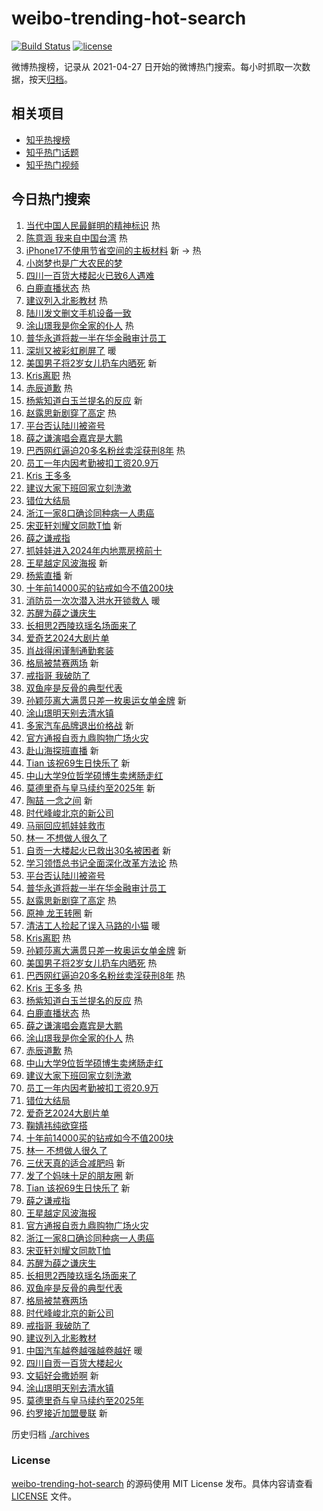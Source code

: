# weibo-trending-hot-search

[![Build Status](https://github.com/justjavac/weibo-trending-hot-search/workflows/ci/badge.svg?branch=master)](https://github.com/justjavac/weibo-trending-hot-search/actions)
[![license](https://img.shields.io/github/license/justjavac/weibo-trending-hot-search)](https://github.com/justjavac/weibo-trending-hot-search/blob/master/LICENSE)

微博热搜榜，记录从 2021-04-27
日开始的微博热门搜索。每小时抓取一次数据，按天[归档](./archives)。

## 相关项目

- [知乎热搜榜](https://github.com/justjavac/zhihu-trending-top-search)
- [知乎热门话题](https://github.com/justjavac/zhihu-trending-hot-questions)
- [知乎热门视频](https://github.com/justjavac/zhihu-trending-hot-video)

## 今日热门搜索

<!-- BEGIN -->
<!-- 最后更新时间 Thu Jul 18 2024 01:12:49 GMT+0800 (China Standard Time) -->

1. [当代中国人民最鲜明的精神标识](https://s.weibo.com//weibo?q=%23%E5%BD%93%E4%BB%A3%E4%B8%AD%E5%9B%BD%E4%BA%BA%E6%B0%91%E6%9C%80%E9%B2%9C%E6%98%8E%E7%9A%84%E7%B2%BE%E7%A5%9E%E6%A0%87%E8%AF%86%23&Refer=new_time)
   热
1. [陈意涵 我来自中国台湾](https://s.weibo.com//weibo?q=%E9%99%88%E6%84%8F%E6%B6%B5%20%E6%88%91%E6%9D%A5%E8%87%AA%E4%B8%AD%E5%9B%BD%E5%8F%B0%E6%B9%BE&t=31&band_rank=1&Refer=top)
   热
1. [iPhone17不使用节省空间的主板材料](https://s.weibo.com//weibo?q=%23iPhone17%E4%B8%8D%E4%BD%BF%E7%94%A8%E8%8A%82%E7%9C%81%E7%A9%BA%E9%97%B4%E7%9A%84%E4%B8%BB%E6%9D%BF%E6%9D%90%E6%96%99%23&t=31&band_rank=2&Refer=top)
   新 -> 热
1. [小岗梦也是广大农民的梦](https://s.weibo.com//weibo?q=%23%E5%B0%8F%E5%B2%97%E6%A2%A6%E4%B9%9F%E6%98%AF%E5%B9%BF%E5%A4%A7%E5%86%9C%E6%B0%91%E7%9A%84%E6%A2%A6%23&t=31&band_rank=3&Refer=top)
1. [四川一百货大楼起火已致6人遇难](https://s.weibo.com//weibo?q=%23%E5%9B%9B%E5%B7%9D%E4%B8%80%E7%99%BE%E8%B4%A7%E5%A4%A7%E6%A5%BC%E8%B5%B7%E7%81%AB%E5%B7%B2%E8%87%B46%E4%BA%BA%E9%81%87%E9%9A%BE%23&t=31&band_rank=4&Refer=top)
1. [白鹿直播状态](https://s.weibo.com//weibo?q=%E7%99%BD%E9%B9%BF%E7%9B%B4%E6%92%AD%E7%8A%B6%E6%80%81&t=31&band_rank=5&Refer=top)
   热
1. [建议列入北影教材](https://s.weibo.com//weibo?q=%E5%BB%BA%E8%AE%AE%E5%88%97%E5%85%A5%E5%8C%97%E5%BD%B1%E6%95%99%E6%9D%90&t=31&band_rank=6&Refer=top)
   热
1. [陆川发文删文手机设备一致](https://s.weibo.com//weibo?q=%E9%99%86%E5%B7%9D%E5%8F%91%E6%96%87%E5%88%A0%E6%96%87%E6%89%8B%E6%9C%BA%E8%AE%BE%E5%A4%87%E4%B8%80%E8%87%B4&t=31&band_rank=7&Refer=top)
1. [涂山璟我是你全家的仆人](https://s.weibo.com//weibo?q=%E6%B6%82%E5%B1%B1%E7%92%9F%E6%88%91%E6%98%AF%E4%BD%A0%E5%85%A8%E5%AE%B6%E7%9A%84%E4%BB%86%E4%BA%BA&t=31&band_rank=8&Refer=top)
   热
1. [普华永道将裁一半在华金融审计员工](https://s.weibo.com//weibo?q=%23%E6%99%AE%E5%8D%8E%E6%B0%B8%E9%81%93%E5%B0%86%E8%A3%81%E4%B8%80%E5%8D%8A%E5%9C%A8%E5%8D%8E%E9%87%91%E8%9E%8D%E5%AE%A1%E8%AE%A1%E5%91%98%E5%B7%A5%23&t=31&band_rank=9&Refer=top)
1. [深圳又被彩虹刷屏了](https://s.weibo.com//weibo?q=%23%E6%B7%B1%E5%9C%B3%E5%8F%88%E8%A2%AB%E5%BD%A9%E8%99%B9%E5%88%B7%E5%B1%8F%E4%BA%86%23&t=31&band_rank=10&Refer=top)
   暖
1. [美国男子将2岁女儿扔车内晒死](https://s.weibo.com//weibo?q=%23%E7%BE%8E%E5%9B%BD%E7%94%B7%E5%AD%90%E5%B0%862%E5%B2%81%E5%A5%B3%E5%84%BF%E6%89%94%E8%BD%A6%E5%86%85%E6%99%92%E6%AD%BB%23&t=31&band_rank=11&Refer=top)
   新
1. [Kris离职](https://s.weibo.com//weibo?q=Kris%E7%A6%BB%E8%81%8C&t=31&band_rank=12&Refer=top)
   热
1. [赤辰道歉](https://s.weibo.com//weibo?q=%23%E8%B5%A4%E8%BE%B0%E9%81%93%E6%AD%89%23&t=31&band_rank=13&Refer=top)
   热
1. [杨紫知道白玉兰提名的反应](https://s.weibo.com//weibo?q=%23%E6%9D%A8%E7%B4%AB%E7%9F%A5%E9%81%93%E7%99%BD%E7%8E%89%E5%85%B0%E6%8F%90%E5%90%8D%E7%9A%84%E5%8F%8D%E5%BA%94%23&t=31&band_rank=14&Refer=top)
   新
1. [赵露思新剧穿了高定](https://s.weibo.com//weibo?q=%23%E8%B5%B5%E9%9C%B2%E6%80%9D%E6%96%B0%E5%89%A7%E7%A9%BF%E4%BA%86%E9%AB%98%E5%AE%9A%23&t=31&band_rank=15&Refer=top)
   热
1. [平台否认陆川被盗号](https://s.weibo.com//weibo?q=%23%E5%B9%B3%E5%8F%B0%E5%90%A6%E8%AE%A4%E9%99%86%E5%B7%9D%E8%A2%AB%E7%9B%97%E5%8F%B7%23&t=31&band_rank=16&Refer=top)
1. [薛之谦演唱会嘉宾是大鹏](https://s.weibo.com//weibo?q=%23%E8%96%9B%E4%B9%8B%E8%B0%A6%E6%BC%94%E5%94%B1%E4%BC%9A%E5%98%89%E5%AE%BE%E6%98%AF%E5%A4%A7%E9%B9%8F%23&t=31&band_rank=17&Refer=top)
1. [巴西网红逼迫20多名粉丝卖淫获刑8年](https://s.weibo.com//weibo?q=%23%E5%B7%B4%E8%A5%BF%E7%BD%91%E7%BA%A2%E9%80%BC%E8%BF%AB20%E5%A4%9A%E5%90%8D%E7%B2%89%E4%B8%9D%E5%8D%96%E6%B7%AB%E8%8E%B7%E5%88%918%E5%B9%B4%23&t=31&band_rank=18&Refer=top)
   热
1. [员工一年内因考勤被扣工资20.9万](https://s.weibo.com//weibo?q=%23%E5%91%98%E5%B7%A5%E4%B8%80%E5%B9%B4%E5%86%85%E5%9B%A0%E8%80%83%E5%8B%A4%E8%A2%AB%E6%89%A3%E5%B7%A5%E8%B5%8420.9%E4%B8%87%23&t=31&band_rank=19&Refer=top)
1. [Kris 王多多](https://s.weibo.com//weibo?q=Kris%20%E7%8E%8B%E5%A4%9A%E5%A4%9A&t=31&band_rank=20&Refer=top)
1. [建议大家下班回家立刻洗漱](https://s.weibo.com//weibo?q=%23%E5%BB%BA%E8%AE%AE%E5%A4%A7%E5%AE%B6%E4%B8%8B%E7%8F%AD%E5%9B%9E%E5%AE%B6%E7%AB%8B%E5%88%BB%E6%B4%97%E6%BC%B1%23&t=31&band_rank=21&Refer=top)
1. [错位大结局](https://s.weibo.com//weibo?q=%23%E9%94%99%E4%BD%8D%E5%A4%A7%E7%BB%93%E5%B1%80%23&t=31&band_rank=22&Refer=top)
1. [浙江一家8口确诊同种病一人患癌](https://s.weibo.com//weibo?q=%23%E6%B5%99%E6%B1%9F%E4%B8%80%E5%AE%B68%E5%8F%A3%E7%A1%AE%E8%AF%8A%E5%90%8C%E7%A7%8D%E7%97%85%E4%B8%80%E4%BA%BA%E6%82%A3%E7%99%8C%23&t=31&band_rank=23&Refer=top)
1. [宋亚轩刘耀文同款T恤](https://s.weibo.com//weibo?q=%23%E5%AE%8B%E4%BA%9A%E8%BD%A9%E5%88%98%E8%80%80%E6%96%87%E5%90%8C%E6%AC%BET%E6%81%A4%23&t=31&band_rank=24&Refer=top)
   新
1. [薛之谦戒指](https://s.weibo.com//weibo?q=%E8%96%9B%E4%B9%8B%E8%B0%A6%E6%88%92%E6%8C%87&t=31&band_rank=25&Refer=top)
1. [抓娃娃进入2024年内地票房榜前十](https://s.weibo.com//weibo?q=%23%E6%8A%93%E5%A8%83%E5%A8%83%E8%BF%9B%E5%85%A52024%E5%B9%B4%E5%86%85%E5%9C%B0%E7%A5%A8%E6%88%BF%E6%A6%9C%E5%89%8D%E5%8D%81%23&t=31&band_rank=26&Refer=top)
1. [王星越定风波海报](https://s.weibo.com//weibo?q=%23%E7%8E%8B%E6%98%9F%E8%B6%8A%E5%AE%9A%E9%A3%8E%E6%B3%A2%E6%B5%B7%E6%8A%A5%23&t=31&band_rank=27&Refer=top)
   新
1. [杨紫直播](https://s.weibo.com//weibo?q=%E6%9D%A8%E7%B4%AB%E7%9B%B4%E6%92%AD&t=31&band_rank=28&Refer=top)
   新
1. [十年前14000买的钻戒如今不值200块](https://s.weibo.com//weibo?q=%23%E5%8D%81%E5%B9%B4%E5%89%8D14000%E4%B9%B0%E7%9A%84%E9%92%BB%E6%88%92%E5%A6%82%E4%BB%8A%E4%B8%8D%E5%80%BC200%E5%9D%97%23&t=31&band_rank=29&Refer=top)
1. [消防员一次次潜入洪水开锁救人](https://s.weibo.com//weibo?q=%23%E6%B6%88%E9%98%B2%E5%91%98%E4%B8%80%E6%AC%A1%E6%AC%A1%E6%BD%9C%E5%85%A5%E6%B4%AA%E6%B0%B4%E5%BC%80%E9%94%81%E6%95%91%E4%BA%BA%23&t=31&band_rank=30&Refer=top)
   暖
1. [苏醒为薛之谦庆生](https://s.weibo.com//weibo?q=%23%E8%8B%8F%E9%86%92%E4%B8%BA%E8%96%9B%E4%B9%8B%E8%B0%A6%E5%BA%86%E7%94%9F%23&t=31&band_rank=31&Refer=top)
1. [长相思2西陵玖瑶名场面来了](https://s.weibo.com//weibo?q=%23%E9%95%BF%E7%9B%B8%E6%80%9D2%E8%A5%BF%E9%99%B5%E7%8E%96%E7%91%B6%E5%90%8D%E5%9C%BA%E9%9D%A2%E6%9D%A5%E4%BA%86%23&t=31&band_rank=32&Refer=top)
1. [爱奇艺2024大剧片单](https://s.weibo.com//weibo?q=%E7%88%B1%E5%A5%87%E8%89%BA2024%E5%A4%A7%E5%89%A7%E7%89%87%E5%8D%95&t=31&band_rank=33&Refer=top)
1. [肖战得闲谨制通勤套装](https://s.weibo.com//weibo?q=%23%E8%82%96%E6%88%98%E5%BE%97%E9%97%B2%E8%B0%A8%E5%88%B6%E9%80%9A%E5%8B%A4%E5%A5%97%E8%A3%85%23&t=31&band_rank=34&Refer=top)
1. [格局被禁赛两场](https://s.weibo.com//weibo?q=%23%E6%A0%BC%E5%B1%80%E8%A2%AB%E7%A6%81%E8%B5%9B%E4%B8%A4%E5%9C%BA%23&t=31&band_rank=35&Refer=top)
   新
1. [戒指哥 我破防了](https://s.weibo.com//weibo?q=%E6%88%92%E6%8C%87%E5%93%A5%20%E6%88%91%E7%A0%B4%E9%98%B2%E4%BA%86&t=31&band_rank=36&Refer=top)
1. [双鱼座是反骨的典型代表](https://s.weibo.com//weibo?q=%23%E5%8F%8C%E9%B1%BC%E5%BA%A7%E6%98%AF%E5%8F%8D%E9%AA%A8%E7%9A%84%E5%85%B8%E5%9E%8B%E4%BB%A3%E8%A1%A8%23&t=31&band_rank=37&Refer=top)
1. [孙颖莎离大满贯只差一枚奥运女单金牌](https://s.weibo.com//weibo?q=%23%E5%AD%99%E9%A2%96%E8%8E%8E%E7%A6%BB%E5%A4%A7%E6%BB%A1%E8%B4%AF%E5%8F%AA%E5%B7%AE%E4%B8%80%E6%9E%9A%E5%A5%A5%E8%BF%90%E5%A5%B3%E5%8D%95%E9%87%91%E7%89%8C%23&t=31&band_rank=38&Refer=top)
   新
1. [涂山璟明天别去清水镇](https://s.weibo.com//weibo?q=%E6%B6%82%E5%B1%B1%E7%92%9F%E6%98%8E%E5%A4%A9%E5%88%AB%E5%8E%BB%E6%B8%85%E6%B0%B4%E9%95%87&t=31&band_rank=39&Refer=top)
1. [多家汽车品牌退出价格战](https://s.weibo.com//weibo?q=%23%E5%A4%9A%E5%AE%B6%E6%B1%BD%E8%BD%A6%E5%93%81%E7%89%8C%E9%80%80%E5%87%BA%E4%BB%B7%E6%A0%BC%E6%88%98%23&t=31&band_rank=40&Refer=top)
   新
1. [官方通报自贡九鼎购物广场火灾](https://s.weibo.com//weibo?q=%23%E5%AE%98%E6%96%B9%E9%80%9A%E6%8A%A5%E8%87%AA%E8%B4%A1%E4%B9%9D%E9%BC%8E%E8%B4%AD%E7%89%A9%E5%B9%BF%E5%9C%BA%E7%81%AB%E7%81%BE%23&t=31&band_rank=41&Refer=top)
1. [赴山海探班直播](https://s.weibo.com//weibo?q=%23%E8%B5%B4%E5%B1%B1%E6%B5%B7%E6%8E%A2%E7%8F%AD%E7%9B%B4%E6%92%AD%23&t=31&band_rank=42&Refer=top)
   新
1. [Tian 该祝69生日快乐了](https://s.weibo.com//weibo?q=Tian%20%E8%AF%A5%E7%A5%9D69%E7%94%9F%E6%97%A5%E5%BF%AB%E4%B9%90%E4%BA%86&t=31&band_rank=43&Refer=top)
   新
1. [中山大学9位哲学硕博生卖烤肠走红](https://s.weibo.com//weibo?q=%23%E4%B8%AD%E5%B1%B1%E5%A4%A7%E5%AD%A69%E4%BD%8D%E5%93%B2%E5%AD%A6%E7%A1%95%E5%8D%9A%E7%94%9F%E5%8D%96%E7%83%A4%E8%82%A0%E8%B5%B0%E7%BA%A2%23&t=31&band_rank=44&Refer=top)
1. [莫德里奇与皇马续约至2025年](https://s.weibo.com//weibo?q=%23%E8%8E%AB%E5%BE%B7%E9%87%8C%E5%A5%87%E4%B8%8E%E7%9A%87%E9%A9%AC%E7%BB%AD%E7%BA%A6%E8%87%B32025%E5%B9%B4%23&t=31&band_rank=45&Refer=top)
   新
1. [陶喆 一念之间](https://s.weibo.com//weibo?q=%E9%99%B6%E5%96%86%20%E4%B8%80%E5%BF%B5%E4%B9%8B%E9%97%B4&t=31&band_rank=46&Refer=top)
   新
1. [时代峰峻北京的新公司](https://s.weibo.com//weibo?q=%23%E6%97%B6%E4%BB%A3%E5%B3%B0%E5%B3%BB%E5%8C%97%E4%BA%AC%E7%9A%84%E6%96%B0%E5%85%AC%E5%8F%B8%23&t=31&band_rank=47&Refer=top)
1. [马丽回应抓娃娃救市](https://s.weibo.com//weibo?q=%23%E9%A9%AC%E4%B8%BD%E5%9B%9E%E5%BA%94%E6%8A%93%E5%A8%83%E5%A8%83%E6%95%91%E5%B8%82%23&t=31&band_rank=48&Refer=top)
1. [林一 不想做人很久了](https://s.weibo.com//weibo?q=%E6%9E%97%E4%B8%80%20%E4%B8%8D%E6%83%B3%E5%81%9A%E4%BA%BA%E5%BE%88%E4%B9%85%E4%BA%86&t=31&band_rank=49&Refer=top)
1. [自贡一大楼起火已救出30名被困者](https://s.weibo.com//weibo?q=%23%E8%87%AA%E8%B4%A1%E4%B8%80%E5%A4%A7%E6%A5%BC%E8%B5%B7%E7%81%AB%E5%B7%B2%E6%95%91%E5%87%BA30%E5%90%8D%E8%A2%AB%E5%9B%B0%E8%80%85%23&t=31&band_rank=50&Refer=top)
   新
1. [学习领悟总书记全面深化改革方法论](https://s.weibo.com//weibo?q=%23%E5%AD%A6%E4%B9%A0%E9%A2%86%E6%82%9F%E6%80%BB%E4%B9%A6%E8%AE%B0%E5%85%A8%E9%9D%A2%E6%B7%B1%E5%8C%96%E6%94%B9%E9%9D%A9%E6%96%B9%E6%B3%95%E8%AE%BA%23&Refer=new_time)
   热
1. [平台否认陆川被盗号](https://s.weibo.com//weibo?q=%23%E5%B9%B3%E5%8F%B0%E5%90%A6%E8%AE%A4%E9%99%86%E5%B7%9D%E8%A2%AB%E7%9B%97%E5%8F%B7%23&t=31&band_rank=5&Refer=top)
1. [普华永道将裁一半在华金融审计员工](https://s.weibo.com//weibo?q=%23%E6%99%AE%E5%8D%8E%E6%B0%B8%E9%81%93%E5%B0%86%E8%A3%81%E4%B8%80%E5%8D%8A%E5%9C%A8%E5%8D%8E%E9%87%91%E8%9E%8D%E5%AE%A1%E8%AE%A1%E5%91%98%E5%B7%A5%23&t=31&band_rank=6&Refer=top)
1. [赵露思新剧穿了高定](https://s.weibo.com//weibo?q=%23%E8%B5%B5%E9%9C%B2%E6%80%9D%E6%96%B0%E5%89%A7%E7%A9%BF%E4%BA%86%E9%AB%98%E5%AE%9A%23&t=31&band_rank=8&Refer=top)
   热
1. [原神 龙王转圈](https://s.weibo.com//weibo?q=%E5%8E%9F%E7%A5%9E%20%E9%BE%99%E7%8E%8B%E8%BD%AC%E5%9C%88&t=31&band_rank=9&Refer=top)
   新
1. [清洁工人捡起了误入马路的小猫](https://s.weibo.com//weibo?q=%23%E6%B8%85%E6%B4%81%E5%B7%A5%E4%BA%BA%E6%8D%A1%E8%B5%B7%E4%BA%86%E8%AF%AF%E5%85%A5%E9%A9%AC%E8%B7%AF%E7%9A%84%E5%B0%8F%E7%8C%AB%23&t=31&band_rank=10&Refer=top)
   暖
1. [Kris离职](https://s.weibo.com//weibo?q=Kris%E7%A6%BB%E8%81%8C&t=31&band_rank=11&Refer=top)
   热
1. [孙颖莎离大满贯只差一枚奥运女单金牌](https://s.weibo.com//weibo?q=%23%E5%AD%99%E9%A2%96%E8%8E%8E%E7%A6%BB%E5%A4%A7%E6%BB%A1%E8%B4%AF%E5%8F%AA%E5%B7%AE%E4%B8%80%E6%9E%9A%E5%A5%A5%E8%BF%90%E5%A5%B3%E5%8D%95%E9%87%91%E7%89%8C%23&t=31&band_rank=12&Refer=top)
   新
1. [美国男子将2岁女儿扔车内晒死](https://s.weibo.com//weibo?q=%23%E7%BE%8E%E5%9B%BD%E7%94%B7%E5%AD%90%E5%B0%862%E5%B2%81%E5%A5%B3%E5%84%BF%E6%89%94%E8%BD%A6%E5%86%85%E6%99%92%E6%AD%BB%23&t=31&band_rank=13&Refer=top)
   热
1. [巴西网红逼迫20多名粉丝卖淫获刑8年](https://s.weibo.com//weibo?q=%23%E5%B7%B4%E8%A5%BF%E7%BD%91%E7%BA%A2%E9%80%BC%E8%BF%AB20%E5%A4%9A%E5%90%8D%E7%B2%89%E4%B8%9D%E5%8D%96%E6%B7%AB%E8%8E%B7%E5%88%918%E5%B9%B4%23&t=31&band_rank=14&Refer=top)
   热
1. [Kris 王多多](https://s.weibo.com//weibo?q=Kris%20%E7%8E%8B%E5%A4%9A%E5%A4%9A&t=31&band_rank=15&Refer=top)
   热
1. [杨紫知道白玉兰提名的反应](https://s.weibo.com//weibo?q=%23%E6%9D%A8%E7%B4%AB%E7%9F%A5%E9%81%93%E7%99%BD%E7%8E%89%E5%85%B0%E6%8F%90%E5%90%8D%E7%9A%84%E5%8F%8D%E5%BA%94%23&t=31&band_rank=16&Refer=top)
   热
1. [白鹿直播状态](https://s.weibo.com//weibo?q=%E7%99%BD%E9%B9%BF%E7%9B%B4%E6%92%AD%E7%8A%B6%E6%80%81&t=31&band_rank=17&Refer=top)
   热
1. [薛之谦演唱会嘉宾是大鹏](https://s.weibo.com//weibo?q=%23%E8%96%9B%E4%B9%8B%E8%B0%A6%E6%BC%94%E5%94%B1%E4%BC%9A%E5%98%89%E5%AE%BE%E6%98%AF%E5%A4%A7%E9%B9%8F%23&t=31&band_rank=18&Refer=top)
1. [涂山璟我是你全家的仆人](https://s.weibo.com//weibo?q=%E6%B6%82%E5%B1%B1%E7%92%9F%E6%88%91%E6%98%AF%E4%BD%A0%E5%85%A8%E5%AE%B6%E7%9A%84%E4%BB%86%E4%BA%BA&t=31&band_rank=19&Refer=top)
   热
1. [赤辰道歉](https://s.weibo.com//weibo?q=%23%E8%B5%A4%E8%BE%B0%E9%81%93%E6%AD%89%23&t=31&band_rank=20&Refer=top)
   热
1. [中山大学9位哲学硕博生卖烤肠走红](https://s.weibo.com//weibo?q=%23%E4%B8%AD%E5%B1%B1%E5%A4%A7%E5%AD%A69%E4%BD%8D%E5%93%B2%E5%AD%A6%E7%A1%95%E5%8D%9A%E7%94%9F%E5%8D%96%E7%83%A4%E8%82%A0%E8%B5%B0%E7%BA%A2%23&t=31&band_rank=21&Refer=top)
1. [建议大家下班回家立刻洗漱](https://s.weibo.com//weibo?q=%23%E5%BB%BA%E8%AE%AE%E5%A4%A7%E5%AE%B6%E4%B8%8B%E7%8F%AD%E5%9B%9E%E5%AE%B6%E7%AB%8B%E5%88%BB%E6%B4%97%E6%BC%B1%23&t=31&band_rank=22&Refer=top)
1. [员工一年内因考勤被扣工资20.9万](https://s.weibo.com//weibo?q=%23%E5%91%98%E5%B7%A5%E4%B8%80%E5%B9%B4%E5%86%85%E5%9B%A0%E8%80%83%E5%8B%A4%E8%A2%AB%E6%89%A3%E5%B7%A5%E8%B5%8420.9%E4%B8%87%23&t=31&band_rank=23&Refer=top)
1. [错位大结局](https://s.weibo.com//weibo?q=%23%E9%94%99%E4%BD%8D%E5%A4%A7%E7%BB%93%E5%B1%80%23&t=31&band_rank=24&Refer=top)
1. [爱奇艺2024大剧片单](https://s.weibo.com//weibo?q=%E7%88%B1%E5%A5%87%E8%89%BA2024%E5%A4%A7%E5%89%A7%E7%89%87%E5%8D%95&t=31&band_rank=25&Refer=top)
1. [鞠婧祎纯欲穿搭](https://s.weibo.com//weibo?q=%23%E9%9E%A0%E5%A9%A7%E7%A5%8E%E7%BA%AF%E6%AC%B2%E7%A9%BF%E6%90%AD%23&t=31&band_rank=27&Refer=top)
1. [十年前14000买的钻戒如今不值200块](https://s.weibo.com//weibo?q=%23%E5%8D%81%E5%B9%B4%E5%89%8D14000%E4%B9%B0%E7%9A%84%E9%92%BB%E6%88%92%E5%A6%82%E4%BB%8A%E4%B8%8D%E5%80%BC200%E5%9D%97%23&t=31&band_rank=28&Refer=top)
1. [林一 不想做人很久了](https://s.weibo.com//weibo?q=%E6%9E%97%E4%B8%80%20%E4%B8%8D%E6%83%B3%E5%81%9A%E4%BA%BA%E5%BE%88%E4%B9%85%E4%BA%86&t=31&band_rank=29&Refer=top)
1. [三伏天真的适合减肥吗](https://s.weibo.com//weibo?q=%23%E4%B8%89%E4%BC%8F%E5%A4%A9%E7%9C%9F%E7%9A%84%E9%80%82%E5%90%88%E5%87%8F%E8%82%A5%E5%90%97%23&t=31&band_rank=30&Refer=top)
   新
1. [发了个妈味十足的朋友圈](https://s.weibo.com//weibo?q=%23%E5%8F%91%E4%BA%86%E4%B8%AA%E5%A6%88%E5%91%B3%E5%8D%81%E8%B6%B3%E7%9A%84%E6%9C%8B%E5%8F%8B%E5%9C%88%23&t=31&band_rank=31&Refer=top)
   新
1. [Tian 该祝69生日快乐了](https://s.weibo.com//weibo?q=Tian%20%E8%AF%A5%E7%A5%9D69%E7%94%9F%E6%97%A5%E5%BF%AB%E4%B9%90%E4%BA%86&t=31&band_rank=32&Refer=top)
   新
1. [薛之谦戒指](https://s.weibo.com//weibo?q=%E8%96%9B%E4%B9%8B%E8%B0%A6%E6%88%92%E6%8C%87&t=31&band_rank=33&Refer=top)
1. [王星越定风波海报](https://s.weibo.com//weibo?q=%23%E7%8E%8B%E6%98%9F%E8%B6%8A%E5%AE%9A%E9%A3%8E%E6%B3%A2%E6%B5%B7%E6%8A%A5%23&t=31&band_rank=34&Refer=top)
1. [官方通报自贡九鼎购物广场火灾](https://s.weibo.com//weibo?q=%23%E5%AE%98%E6%96%B9%E9%80%9A%E6%8A%A5%E8%87%AA%E8%B4%A1%E4%B9%9D%E9%BC%8E%E8%B4%AD%E7%89%A9%E5%B9%BF%E5%9C%BA%E7%81%AB%E7%81%BE%23&t=31&band_rank=35&Refer=top)
1. [浙江一家8口确诊同种病一人患癌](https://s.weibo.com//weibo?q=%23%E6%B5%99%E6%B1%9F%E4%B8%80%E5%AE%B68%E5%8F%A3%E7%A1%AE%E8%AF%8A%E5%90%8C%E7%A7%8D%E7%97%85%E4%B8%80%E4%BA%BA%E6%82%A3%E7%99%8C%23&t=31&band_rank=36&Refer=top)
1. [宋亚轩刘耀文同款T恤](https://s.weibo.com//weibo?q=%23%E5%AE%8B%E4%BA%9A%E8%BD%A9%E5%88%98%E8%80%80%E6%96%87%E5%90%8C%E6%AC%BET%E6%81%A4%23&t=31&band_rank=37&Refer=top)
1. [苏醒为薛之谦庆生](https://s.weibo.com//weibo?q=%23%E8%8B%8F%E9%86%92%E4%B8%BA%E8%96%9B%E4%B9%8B%E8%B0%A6%E5%BA%86%E7%94%9F%23&t=31&band_rank=38&Refer=top)
1. [长相思2西陵玖瑶名场面来了](https://s.weibo.com//weibo?q=%23%E9%95%BF%E7%9B%B8%E6%80%9D2%E8%A5%BF%E9%99%B5%E7%8E%96%E7%91%B6%E5%90%8D%E5%9C%BA%E9%9D%A2%E6%9D%A5%E4%BA%86%23&t=31&band_rank=39&Refer=top)
1. [双鱼座是反骨的典型代表](https://s.weibo.com//weibo?q=%23%E5%8F%8C%E9%B1%BC%E5%BA%A7%E6%98%AF%E5%8F%8D%E9%AA%A8%E7%9A%84%E5%85%B8%E5%9E%8B%E4%BB%A3%E8%A1%A8%23&t=31&band_rank=40&Refer=top)
1. [格局被禁赛两场](https://s.weibo.com//weibo?q=%23%E6%A0%BC%E5%B1%80%E8%A2%AB%E7%A6%81%E8%B5%9B%E4%B8%A4%E5%9C%BA%23&t=31&band_rank=41&Refer=top)
1. [时代峰峻北京的新公司](https://s.weibo.com//weibo?q=%23%E6%97%B6%E4%BB%A3%E5%B3%B0%E5%B3%BB%E5%8C%97%E4%BA%AC%E7%9A%84%E6%96%B0%E5%85%AC%E5%8F%B8%23&t=31&band_rank=42&Refer=top)
1. [戒指哥 我破防了](https://s.weibo.com//weibo?q=%E6%88%92%E6%8C%87%E5%93%A5%20%E6%88%91%E7%A0%B4%E9%98%B2%E4%BA%86&t=31&band_rank=43&Refer=top)
1. [建议列入北影教材](https://s.weibo.com//weibo?q=%E5%BB%BA%E8%AE%AE%E5%88%97%E5%85%A5%E5%8C%97%E5%BD%B1%E6%95%99%E6%9D%90&t=31&band_rank=44&Refer=top)
1. [中国汽车越卷越强越卷越好](https://s.weibo.com//weibo?q=%23%E4%B8%AD%E5%9B%BD%E6%B1%BD%E8%BD%A6%E8%B6%8A%E5%8D%B7%E8%B6%8A%E5%BC%BA%E8%B6%8A%E5%8D%B7%E8%B6%8A%E5%A5%BD%23&t=31&band_rank=45&Refer=top)
   暖
1. [四川自贡一百货大楼起火](https://s.weibo.com//weibo?q=%23%E5%9B%9B%E5%B7%9D%E8%87%AA%E8%B4%A1%E4%B8%80%E7%99%BE%E8%B4%A7%E5%A4%A7%E6%A5%BC%E8%B5%B7%E7%81%AB%23&t=31&band_rank=46&Refer=top)
1. [文韬好会撒娇啊](https://s.weibo.com//weibo?q=%23%E6%96%87%E9%9F%AC%E5%A5%BD%E4%BC%9A%E6%92%92%E5%A8%87%E5%95%8A%23&t=31&band_rank=47&Refer=top)
   新
1. [涂山璟明天别去清水镇](https://s.weibo.com//weibo?q=%E6%B6%82%E5%B1%B1%E7%92%9F%E6%98%8E%E5%A4%A9%E5%88%AB%E5%8E%BB%E6%B8%85%E6%B0%B4%E9%95%87&t=31&band_rank=48&Refer=top)
1. [莫德里奇与皇马续约至2025年](https://s.weibo.com//weibo?q=%23%E8%8E%AB%E5%BE%B7%E9%87%8C%E5%A5%87%E4%B8%8E%E7%9A%87%E9%A9%AC%E7%BB%AD%E7%BA%A6%E8%87%B32025%E5%B9%B4%23&t=31&band_rank=49&Refer=top)
1. [约罗接近加盟曼联](https://s.weibo.com//weibo?q=%23%E7%BA%A6%E7%BD%97%E6%8E%A5%E8%BF%91%E5%8A%A0%E7%9B%9F%E6%9B%BC%E8%81%94%23&t=31&band_rank=50&Refer=top)
   新

<!-- END -->

历史归档 [./archives](./archives)

### License

[weibo-trending-hot-search](https://github.com/justjavac/weibo-trending-hot-search)
的源码使用 MIT License 发布。具体内容请查看 [LICENSE](./LICENSE) 文件。

